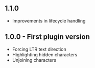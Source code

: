 ## 1.1.0
* Improvements in lifecycle handling

## 1.0.0 - First plugin version
* Forcing LTR text direction
* Highlighting hidden characters
* Unjoining characters
